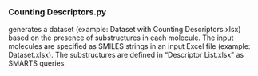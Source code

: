 ### Counting Descriptors.py
generates a dataset (example: Dataset with Counting Descriptors.xlsx) based on the presence of substructures in each molecule. The input molecules are specified as SMILES strings in an input Excel file (example: Dataset.xlsx). The substructures are defined in “Descriptor List.xlsx” as SMARTS queries.
